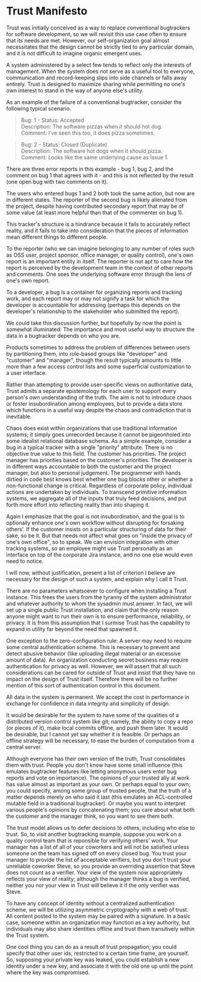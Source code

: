 Trust Manifesto
===============

Trust was initially conceived as a way to replace conventional bugtrackers for software development, so we will revisit this use case often to ensure that its needs are met. However, our self-organization goal almost necessitates that the design cannot be strictly tied to any particular domain, and it is not difficult to imagine organic emergent uses.

A system administered by a select few tends to reflect only the interests of management. When the system does not serve as a useful tool to everyone, communication and record-keeping slips into side channels or falls away entirely. Trust is designed to maximize sharing while permitting no one's own interest to stand in the way of anyone else's utility.

As an example of the failure of a conventional bugtracker, consider the following typical scenario.

> Bug: 1 - Status: Accepted<br/>
> Description: The software pizzas when it should hot dog.<br/>
> Comment: I've seen this too, it does pizza sometimes.

> Bug: 2 - Status: Closed (Duplicate)<br/>
> Description: The software hot dogs when it should pizza.<br/>
> Comment: Looks like the same underlying cause as Issue 1.

There are three error reports in this example - bug 1, bug 2, and the comment on bug 1 that agrees with it - and this is not reflected by the result (one open bug with two comments on it).

The users who entered bugs 1 and 2 both took the same action, but now are in different states. The reporter of the second bug is likely alienated from the project, despite having contributed secondary report that may be of some value (at least more helpful than that of the commenter on bug 1).

This tracker's structure is a hindrance because it fails to accurately reflect reality, and it fails to take into consideration that the pieces of information mean different things to different people.

To the reporter (who we can imagine belonging to any number of roles such as OSS user, project sponsor, office manager, or quality control), one's own report is an important entity in itself. The reporter is not apt to care how the report is perceived by the development team in the context of other reports and comments. One sees the underlying software error through the lens of one's own report.

To a developer, a bug is a container for organizing reports and tracking work, and each report may or may not signify a task for which the developer is accountable for addressing (perhaps this depends on the developer's relationship to the stakeholder who submitted the report).

We could take this discussion further, but hopefully by now the point is somewhat illuminated: The importance and most useful way to structure the data in a bugtracker depends on who you are.

Products sometimes to address the problem of differences between users by partitioning them, into role-based groups like "developer" and "customer" and "manager", though the result typically amounts to little more than a few access control lists and some superficial customization to a user interface.

Rather than attempting to provide user-specific views on authoritative data, Trust admits a separate epistemology for each user to support every person's own understanding of the truth. The aim is not to introduce chaos or foster insubordination among employees, but to provide a data store which functions in a useful way despite the chaos and contradiction that is inevitable.

Chaos does exist within organizations that use traditional information systems; it simply goes unrecorded because it cannot be pigeonholed into some idealist relational database schema. As a simple example, consider a bug in a typical tracker with a single "priority" attribute. There is no objective true value to this field. The customer has priorities. The project manager has priorities based on the customer's priorities. The developer is in different ways accountable to both the customer and the project manager, but also to personal judgement. The programmer with hands dirtied in code best knows best whether one bug blocks other or whether a non-functional change is critical. Regardless of corporate policy, individual actions are undertaken by individuals. To transcend primitive information systems, we aggregate all of the inputs that truly feed decisions, and put forth more effort into reflecting reality than into shaping it.

Again I emphasize that the goal is not insubordination, and the goal is to optionally enhance one's own workflow without disrupting for forsaking others'. If the customer insists on a particular structuring of data for their sake, so be it. But that needs not affect what goes on "inside the privacy of one's own office", so to speak. We can envision integration with other tracking systems, so an employee might use Trust personally as an interface on top of the corporate Jira instance, and no one else would even need to notice.

I will now, without justification, present a list of criterion I believe are necessary for the design of such a system, and explain why I call it Trust.

There are no parameters whatsoever to configure when installing a Trust instance. This frees the users from the tyranny of the system administrator and whatever authority to whom the sysadmin must answer. In fact, we will set up a single public Trust installation, and claim that the only reason anyone might want to run their own is to ensure performance, reliability, or privacy. It is from this assumption that I surmise Trust has the capability to expand in utility far beyond the need that spawned it.

One exception to the zero-configuration rule: A server may need to require some central authentication scheme. This is necessary to prevent and detect abusive behavior (like uploading illegal material or an excessive amount of data). An organization conducting secret business may require authentication for privacy as well. However, we will assert that all such considerations can be cared for outside of Trust and insist that they have no impact on the design of Trust itself. Therefore there will be no further mention of this sort of authentication control in this document.

All data in the system is permanent. We accept the cost in performance in exchange for confidence in data integrity and simplicity of design.

It would be desirable for the system to have some of the qualities of a distributed version control system like git; namely, the ability to copy a repo (or pieces of it), make local commits offline, and push them later. It would be desirable, but I cannot yet say whether it is feasible. Or perhaps an offline strategy will be necessary, to ease the burden of computation from a central server.

Although everyone has their own version of the truth, Trust consolidates them with trust. People you don't know have some small influence (this emulates bugtracker features like letting anonymous users enter bug reports and vote on importance). The opinions of your trusted ally at work has value almost as important as your own. Or perhaps equal to your own; you could specify, among some group of trusted people, that the truth of a matter depends merely on who said it last (this emulates an ACL-controlled mutable field in a traditional bugtracker). Or maybe you want to interpret various people's opinions by concatenating them; you care about what both the customer and the manager think, so you want to see them both.

The trust model allows us to defer decisions to others, including who else to trust. So, to visit another bugtracking example, suppose you work on a quality control team that is reponsible for verifying others' work. Your manager has a list of all of your coworkers and will not be satisfied unless someone on the team has signed off on every closed bug. You trust your manager to provide the list of acceptable verifiers, but you don't trust your unreliable coworker Steve, so you provide an overriding assertion that Steve does not count as a verifier. Your view of the system now appropriately reflects your view of reality; although the manager thinks a bug is verified, neither you nor your view in Trust will believe it if the only verifier was Steve.

To have any concept of identity without a centralized authentication scheme, we will be utilizing asymmetric cryptography with a web of trust. All content posted to the system may be paired with a signature. In a basic case, someone within an organization may function as a key authority, but individuals may also share identities offline and trust them transitively within the Trust system.

One cool thing you can do as a result of trust propagation; you could specify that other user ids, restricted to a certain time frame, are yourself. So, supposing your private key was leaked, you could establish a new identity under a new key, and associate it with the old one up until the point where the key was compromised.

